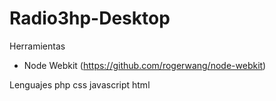 Radio3hp-Desktop
================

Herramientas
- Node Webkit (https://github.com/rogerwang/node-webkit)

Lenguajes
php
css
javascript
html
